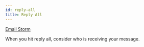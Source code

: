 ```yaml
---
id: reply-all
title: Reply All
---
```


[Email Storm](https://en.wikipedia.org/wiki/Email_storm)  

When you hit reply all, consider who is receiving your message.  
